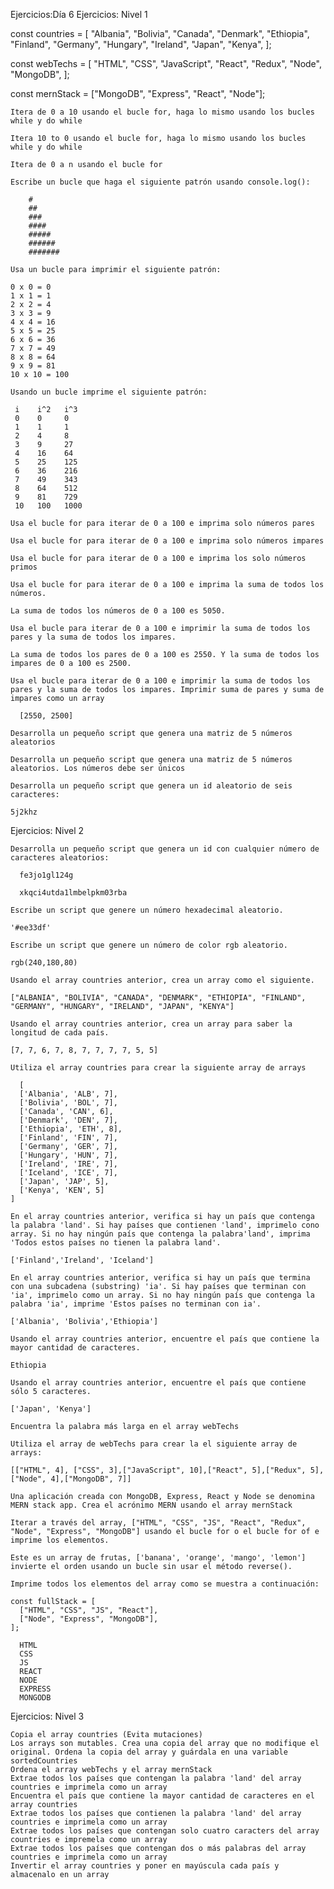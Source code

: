 Ejercicios:Día 6
Ejercicios: Nivel 1

const countries = [
  "Albania",
  "Bolivia",
  "Canada",
  "Denmark",
  "Ethiopia",
  "Finland",
  "Germany",
  "Hungary",
  "Ireland",
  "Japan",
  "Kenya",
];

const webTechs = [
  "HTML",
  "CSS",
  "JavaScript",
  "React",
  "Redux",
  "Node",
  "MongoDB",
];

const mernStack = ["MongoDB", "Express", "React", "Node"];

    Itera de 0 a 10 usando el bucle for, haga lo mismo usando los bucles while y do while

    Itera 10 to 0 usando el bucle for, haga lo mismo usando los bucles while y do while

    Itera de 0 a n usando el bucle for

    Escribe un bucle que haga el siguiente patrón usando console.log():

        #
        ##
        ###
        ####
        #####
        ######
        #######

    Usa un bucle para imprimir el siguiente patrón:

    0 x 0 = 0
    1 x 1 = 1
    2 x 2 = 4
    3 x 3 = 9
    4 x 4 = 16
    5 x 5 = 25
    6 x 6 = 36
    7 x 7 = 49
    8 x 8 = 64
    9 x 9 = 81
    10 x 10 = 100

    Usando un bucle imprime el siguiente patrón:

     i    i^2   i^3
     0    0     0
     1    1     1
     2    4     8
     3    9     27
     4    16    64
     5    25    125
     6    36    216
     7    49    343
     8    64    512
     9    81    729
     10   100   1000

    Usa el bucle for para iterar de 0 a 100 e imprima solo números pares

    Usa el bucle for para iterar de 0 a 100 e imprima solo números impares

    Usa el bucle for para iterar de 0 a 100 e imprima los solo números primos

    Usa el bucle for para iterar de 0 a 100 e imprima la suma de todos los números.

    La suma de todos los números de 0 a 100 es 5050.

    Usa el bucle para iterar de 0 a 100 e imprimir la suma de todos los pares y la suma de todos los impares.

    La suma de todos los pares de 0 a 100 es 2550. Y la suma de todos los impares de 0 a 100 es 2500.

    Usa el bucle para iterar de 0 a 100 e imprimir la suma de todos los pares y la suma de todos los impares. Imprimir suma de pares y suma de impares como un array

      [2550, 2500]

    Desarrolla un pequeño script que genera una matriz de 5 números aleatorios

    Desarrolla un pequeño script que genera una matriz de 5 números aleatorios. Los números debe ser únicos

    Desarrolla un pequeño script que genera un id aleatorio de seis caracteres:

    5j2khz

Ejercicios: Nivel 2

    Desarrolla un pequeño script que genera un id con cualquier número de caracteres aleatorios:

      fe3jo1gl124g

      xkqci4utda1lmbelpkm03rba

    Escribe un script que genere un número hexadecimal aleatorio.

    '#ee33df'

    Escribe un script que genere un número de color rgb aleatorio.

    rgb(240,180,80)

    Usando el array countries anterior, crea un array como el siguiente.

    ["ALBANIA", "BOLIVIA", "CANADA", "DENMARK", "ETHIOPIA", "FINLAND", "GERMANY", "HUNGARY", "IRELAND", "JAPAN", "KENYA"]

    Usando el array countries anterior, crea un array para saber la longitud de cada país.

    [7, 7, 6, 7, 8, 7, 7, 7, 7, 5, 5]

    Utiliza el array countries para crear la siguiente array de arrays

      [
      ['Albania', 'ALB', 7],
      ['Bolivia', 'BOL', 7],
      ['Canada', 'CAN', 6],
      ['Denmark', 'DEN', 7],
      ['Ethiopia', 'ETH', 8],
      ['Finland', 'FIN', 7],
      ['Germany', 'GER', 7],
      ['Hungary', 'HUN', 7],
      ['Ireland', 'IRE', 7],
      ['Iceland', 'ICE', 7],
      ['Japan', 'JAP', 5],
      ['Kenya', 'KEN', 5]
    ]

    En el array countries anterior, verifica si hay un país que contenga la palabra 'land'. Si hay países que contienen 'land', imprimelo cono array. Si no hay ningún país que contenga la palabra'land', imprima 'Todos estos países no tienen la palabra land'.

    ['Finland','Ireland', 'Iceland']

    En el array countries anterior, verifica si hay un país que termina con una subcadena (substring) 'ia'. Si hay países que terminan con 'ia', imprimelo como un array. Si no hay ningún país que contenga la palabra 'ia', imprime 'Estos países no terminan con ia'.

    ['Albania', 'Bolivia','Ethiopia']

    Usando el array countries anterior, encuentre el país que contiene la mayor cantidad de caracteres.

    Ethiopia

    Usando el array countries anterior, encuentre el país que contiene sólo 5 caracteres.

    ['Japan', 'Kenya']

    Encuentra la palabra más larga en el array webTechs

    Utiliza el array de webTechs para crear la el siguiente array de arrays:

    [["HTML", 4], ["CSS", 3],["JavaScript", 10],["React", 5],["Redux", 5],["Node", 4],["MongoDB", 7]]

    Una aplicación creada con MongoDB, Express, React y Node se denomina MERN stack app. Crea el acrónimo MERN usando el array mernStack

    Iterar a través del array, ["HTML", "CSS", "JS", "React", "Redux", "Node", "Express", "MongoDB"] usando el bucle for o el bucle for of e imprime los elementos.

    Este es un array de frutas, ['banana', 'orange', 'mango', 'lemon'] invierte el orden usando un bucle sin usar el método reverse().

    Imprime todos los elementos del array como se muestra a continuación:

    const fullStack = [
      ["HTML", "CSS", "JS", "React"],
      ["Node", "Express", "MongoDB"],
    ];

      HTML
      CSS
      JS
      REACT
      NODE
      EXPRESS
      MONGODB

Ejercicios: Nivel 3

    Copia el array countries (Evita mutaciones)
    Los arrays son mutables. Crea una copia del array que no modifique el original. Ordena la copia del array y guárdala en una variable sortedCountries
    Ordena el array webTechs y el array mernStack
    Extrae todos los países que contengan la palabra 'land' del array countries e imprimela como un array
    Encuentra el país que contiene la mayor cantidad de caracteres en el array countries
    Extrae todos los países que contienen la palabra 'land' del array countries e imprimela como un array
    Extrae todos los países que contengan solo cuatro caracters del array countries e impremela como un array
    Extrae todos los países que contengan dos o más palabras del array countries e imprimela como un array
    Invertir el array countries y poner en mayúscula cada país y almacenalo en un array
